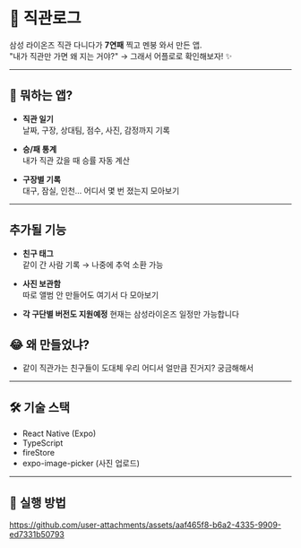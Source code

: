 # 🦁 직관로그

삼성 라이온즈 직관 다니다가 **7연패** 찍고 멘붕 와서 만든 앱.  
"내가 직관만 가면 왜 지는 거야?" → 그래서 어플로로 확인해보자! ✨  

---

## 📖 뭐하는 앱?

- **직관 일기**  
  날짜, 구장, 상대팀, 점수, 사진, 감정까지 기록  

- **승/패 통계**  
  내가 직관 갔을 때 승률 자동 계산 

- **구장별 기록**  
  대구, 잠실, 인천… 어디서 몇 번 졌는지 모아보기  

---
## 추가될 기능
- **친구 태그**  
  같이 간 사람 기록 → 나중에 추억 소환 가능  

- **사진 보관함**  
  따로 앨범 안 만들어도 여기서 다 모아보기  

- **각 구단별 버전도 지원예정**
  현재는 삼성라이온즈 일정만 가능합니다 

## 😂 왜 만들었냐?

- 같이 직관가는 친구들이 도대체 우리 어디서 얼만큼 진거지? 궁금해해서 

---

## 🛠️ 기술 스택

- React Native (Expo)  
- TypeScript  
- fireStore
- expo-image-picker (사진 업로드)  

---

## 📱 실행 방법

https://github.com/user-attachments/assets/aaf465f8-b6a2-4335-9909-ed7331b50793


